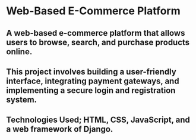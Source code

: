 # Web-Based E-Commerce Platform

## A web-based e-commerce platform that allows users to browse, search, and purchase products online. 
## This project involves building a user-friendly interface, integrating payment gateways, and implementing a secure login and registration system.
## Technologies Used; HTML, CSS, JavaScript, and a web framework of Django.

